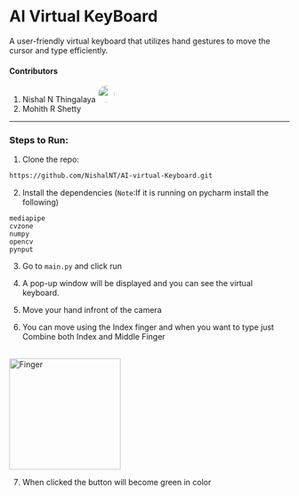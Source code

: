 # AI Virtual KeyBoard

A user-friendly virtual keyboard that utilizes hand gestures to move the cursor and type efficiently.

#### Contributors
1. Nishal N Thingalaya <a href="https://github.com/NishalNT"><img src="https://tinyurl.com/yc3aa7vj" style="border-radius: 50%; width:30px; height:30px"></a>
2. Mohith R Shetty
___

### Steps to Run:
1. Clone the repo:
```bash
https://github.com/NishalNT/AI-virtual-Keyboard.git
```
2. Install the dependencies (`Note`:If it is running on pycharm install the following)
```
mediapipe
cvzone
numpy
opencv
pynput
```
3. Go to `main.py` and click run

4. A pop-up window will be displayed and you can see the virtual keyboard.

5. Move your hand infront of the camera 

6. You can move using the Index finger and when you want to type just Combine both Index and Middle Finger
<br>

<img src="https://previews.123rf.com/images/tinkivinki/tinkivinki1708/tinkivinki170800025/84878683-gesture-stylized-hand-with-index-and-middle-finger-connect-and-up-icon.jpg" alt="Finger" width="200" height="200"/>

7. When clicked the button will become green in color
